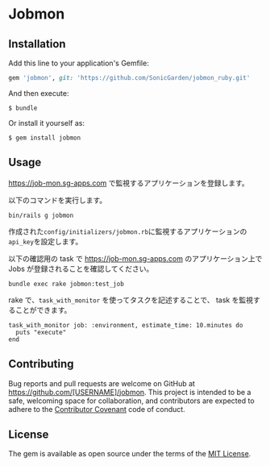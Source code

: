 # Jobmon

## Installation

Add this line to your application's Gemfile:

```ruby
gem 'jobmon', git: 'https://github.com/SonicGarden/jobmon_ruby.git'
```

And then execute:

    $ bundle

Or install it yourself as:

    $ gem install jobmon

## Usage

https://job-mon.sg-apps.com で監視するアプリケーションを登録します。

以下のコマンドを実行します。

```
bin/rails g jobmon
```

作成された`config/initializers/jobmon.rb`に監視するアプリケーションの`api_key`を設定します。

以下の確認用の task で https://job-mon.sg-apps.com のアプリケーション上で Jobs が登録されることを確認してください。

```
bundle exec rake jobmon:test_job
```

rake で、`task_with_monitor` を使ってタスクを記述することで、 task を監視することができます。

```
task_with_monitor job: :environment, estimate_time: 10.minutes do
  puts "execute"
end
```

## Contributing

Bug reports and pull requests are welcome on GitHub at https://github.com/[USERNAME]/jobmon. This project is intended to be a safe, welcoming space for collaboration, and contributors are expected to adhere to the [Contributor Covenant](http://contributor-covenant.org) code of conduct.


## License

The gem is available as open source under the terms of the [MIT License](http://opensource.org/licenses/MIT).
